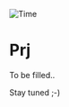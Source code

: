 ![Time](https://waka.mpassarello.de/api/badge/MaxP/interval:any/project:prj)

# Prj

To be filled..

Stay tuned ;-)
